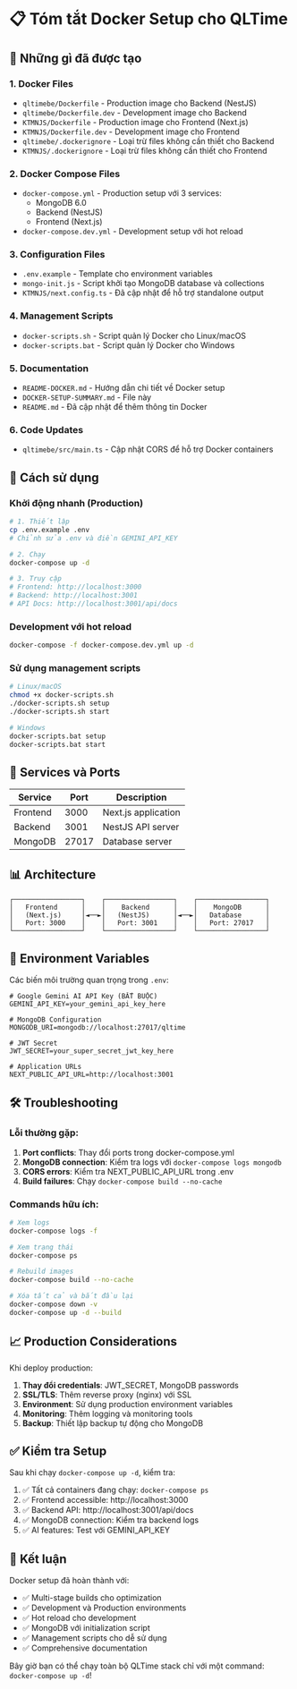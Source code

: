 # 📋 Tóm tắt Docker Setup cho QLTime

## 🎯 Những gì đã được tạo

### 1. **Docker Files**
- `qltimebe/Dockerfile` - Production image cho Backend (NestJS)
- `qltimebe/Dockerfile.dev` - Development image cho Backend
- `KTMNJS/Dockerfile` - Production image cho Frontend (Next.js)
- `KTMNJS/Dockerfile.dev` - Development image cho Frontend
- `qltimebe/.dockerignore` - Loại trừ files không cần thiết cho Backend
- `KTMNJS/.dockerignore` - Loại trừ files không cần thiết cho Frontend

### 2. **Docker Compose Files**
- `docker-compose.yml` - Production setup với 3 services:
  - MongoDB 6.0
  - Backend (NestJS) 
  - Frontend (Next.js)
- `docker-compose.dev.yml` - Development setup với hot reload

### 3. **Configuration Files**
- `.env.example` - Template cho environment variables
- `mongo-init.js` - Script khởi tạo MongoDB database và collections
- `KTMNJS/next.config.ts` - Đã cập nhật để hỗ trợ standalone output

### 4. **Management Scripts**
- `docker-scripts.sh` - Script quản lý Docker cho Linux/macOS
- `docker-scripts.bat` - Script quản lý Docker cho Windows

### 5. **Documentation**
- `README-DOCKER.md` - Hướng dẫn chi tiết về Docker setup
- `DOCKER-SETUP-SUMMARY.md` - File này
- `README.md` - Đã cập nhật để thêm thông tin Docker

### 6. **Code Updates**
- `qltimebe/src/main.ts` - Cập nhật CORS để hỗ trợ Docker containers

## 🚀 Cách sử dụng

### Khởi động nhanh (Production)
```bash
# 1. Thiết lập
cp .env.example .env
# Chỉnh sửa .env và điền GEMINI_API_KEY

# 2. Chạy
docker-compose up -d

# 3. Truy cập
# Frontend: http://localhost:3000
# Backend: http://localhost:3001
# API Docs: http://localhost:3001/api/docs
```

### Development với hot reload
```bash
docker-compose -f docker-compose.dev.yml up -d
```

### Sử dụng management scripts
```bash
# Linux/macOS
chmod +x docker-scripts.sh
./docker-scripts.sh setup
./docker-scripts.sh start

# Windows
docker-scripts.bat setup
docker-scripts.bat start
```

## 🔧 Services và Ports

| Service | Port | Description |
|---------|------|-------------|
| Frontend | 3000 | Next.js application |
| Backend | 3001 | NestJS API server |
| MongoDB | 27017 | Database server |

## 📊 Architecture

```
┌─────────────────┐    ┌─────────────────┐    ┌─────────────────┐
│   Frontend      │    │    Backend      │    │    MongoDB      │
│   (Next.js)     │◄──►│   (NestJS)      │◄──►│   Database      │
│   Port: 3000    │    │   Port: 3001    │    │   Port: 27017   │
└─────────────────┘    └─────────────────┘    └─────────────────┘
```

## 🔐 Environment Variables

Các biến môi trường quan trọng trong `.env`:

```env
# Google Gemini AI API Key (BẮT BUỘC)
GEMINI_API_KEY=your_gemini_api_key_here

# MongoDB Configuration
MONGODB_URI=mongodb://localhost:27017/qltime

# JWT Secret
JWT_SECRET=your_super_secret_jwt_key_here

# Application URLs
NEXT_PUBLIC_API_URL=http://localhost:3001
```

## 🛠️ Troubleshooting

### Lỗi thường gặp:

1. **Port conflicts**: Thay đổi ports trong docker-compose.yml
2. **MongoDB connection**: Kiểm tra logs với `docker-compose logs mongodb`
3. **CORS errors**: Kiểm tra NEXT_PUBLIC_API_URL trong .env
4. **Build failures**: Chạy `docker-compose build --no-cache`

### Commands hữu ích:

```bash
# Xem logs
docker-compose logs -f

# Xem trạng thái
docker-compose ps

# Rebuild images
docker-compose build --no-cache

# Xóa tất cả và bắt đầu lại
docker-compose down -v
docker-compose up -d --build
```

## 📈 Production Considerations

Khi deploy production:

1. **Thay đổi credentials**: JWT_SECRET, MongoDB passwords
2. **SSL/TLS**: Thêm reverse proxy (nginx) với SSL
3. **Environment**: Sử dụng production environment variables
4. **Monitoring**: Thêm logging và monitoring tools
5. **Backup**: Thiết lập backup tự động cho MongoDB

## ✅ Kiểm tra Setup

Sau khi chạy `docker-compose up -d`, kiểm tra:

1. ✅ Tất cả containers đang chạy: `docker-compose ps`
2. ✅ Frontend accessible: http://localhost:3000
3. ✅ Backend API: http://localhost:3001/api/docs
4. ✅ MongoDB connection: Kiểm tra backend logs
5. ✅ AI features: Test với GEMINI_API_KEY

## 🎉 Kết luận

Docker setup đã hoàn thành với:
- ✅ Multi-stage builds cho optimization
- ✅ Development và Production environments
- ✅ Hot reload cho development
- ✅ MongoDB với initialization script
- ✅ Management scripts cho dễ sử dụng
- ✅ Comprehensive documentation

Bây giờ bạn có thể chạy toàn bộ QLTime stack chỉ với một command: `docker-compose up -d`!
